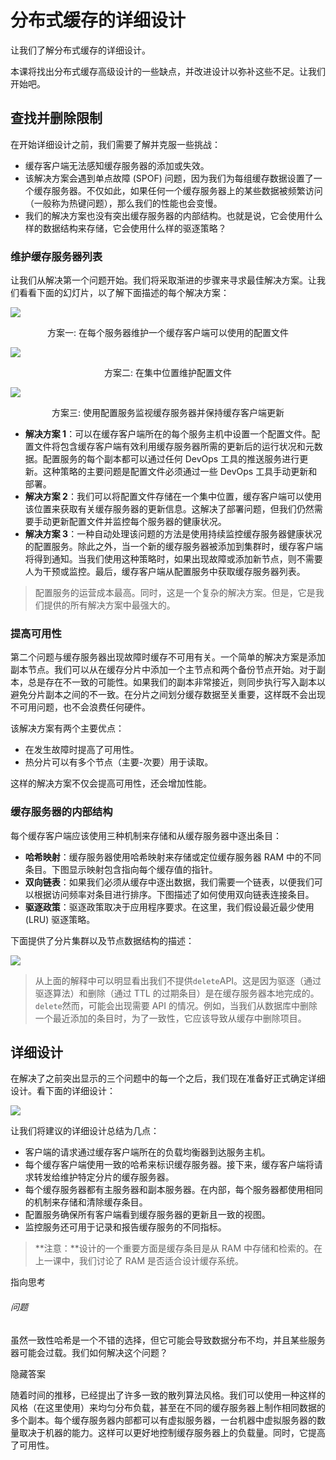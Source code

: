 # 分布式缓存的详细设计

让我们了解分布式缓存的详细设计。

本课将找出分布式缓存高级设计的一些缺点，并改进设计以弥补这些不足。让我们开始吧。

## 查找并删除限制

在开始详细设计之前，我们需要了解并克服一些挑战：

- 缓存客户端无法感知缓存服务器的添加或失效。
- 该解决方案会遇到单点故障 (SPOF) 问题，因为我们为每组缓存数据设置了一个缓存服务器。不仅如此，如果任何一个缓存服务器上的某些数据被频繁访问（一般称为热键问题），那么我们的性能也会变慢。
- 我们的解决方案也没有突出缓存服务器的内部结构。也就是说，它会使用什么样的数据结构来存储，它会使用什么样的驱逐策略？

### 维护缓存服务器列表

让我们从解决第一个问题开始。我们将采取渐进的步骤来寻求最佳解决方案。让我们看看下面的幻灯片，以了解下面描述的每个解决方案：

![](https://gitee.com/gaoxiang15125/pictureBed/raw/master/img/20230217120717.png)

<p align="center"p>方案一: 在每个服务器维护一个缓存客户端可以使用的配置文件</p>

![](https://gitee.com/gaoxiang15125/pictureBed/raw/master/img/20230217121054.png)

<p align="center">
    方案二: 在集中位置维护配置文件
</p>

![](https://gitee.com/gaoxiang15125/pictureBed/raw/master/img/20230217121212.png)

<p align="center">方案三: 使用配置服务监视缓存服务器并保持缓存客户端更新</p>



- **解决方案 1**：可以在缓存客户端所在的每个服务主机中设置一个配置文件。配置文件将包含缓存客户端有效利用缓存服务器所需的更新后的运行状况和元数据。配置服务的每个副本都可以通过任何 DevOps 工具的推送服务进行更新。这种策略的主要问题是配置文件必须通过一些 DevOps 工具手动更新和部署。
- **解决方案 2**：我们可以将配置文件存储在一个集中位置，缓存客户端可以使用该位置来获取有关缓存服务器的更新信息。这解决了部署问题，但我们仍然需要手动更新配置文件并监控每个服务器的健康状况。
- **解决方案 3**：一种自动处理该问题的方法是使用持续监控缓存服务器健康状况的配置服务。除此之外，当一个新的缓存服务器被添加到集群时，缓存客户端将得到通知。当我们使用这种策略时，如果出现故障或添加新节点，则不需要人为干预或监控。最后，缓存客户端从配置服务中获取缓存服务器列表。

> 配置服务的运营成本最高。同时，这是一个复杂的解决方案。但是，它是我们提供的所有解决方案中最强大的。

### 提高可用性

第二个问题与缓存服务器出现故障时缓存不可用有关。一个简单的解决方案是添加副本节点。我们可以从在缓存分片中添加一个主节点和两个备份节点开始。对于副本，总是存在不一致的可能性。如果我们的副本非常接近，则同步执行写入副本以避免分片副本之间的不一致。在分片之间划分缓存数据至关重要，这样既不会出现不可用问题，也不会浪费任何硬件。

该解决方案有两个主要优点：

- 在发生故障时提高了可用性。
- 热分片可以有多个节点（主要-次要）用于读取。

这样的解决方案不仅会提高可用性，还会增加性能。

### 缓存服务器的内部结构

每个缓存客户端应该使用三种机制来存储和从缓存服务器中逐出条目：

- **哈希映射**：缓存服务器使用哈希映射来存储或定位缓存服务器 RAM 中的不同条目。下图显示映射包含指向每个缓存值的指针。
- **双向链表**：如果我们必须从缓存中逐出数据，我们需要一个链表，以便我们可以根据访问频率对条目进行排序。下图描述了如何使用双向链表连接条目。
- **驱逐政策**：驱逐政策取决于应用程序要求。在这里，我们假设最近最少使用 (LRU) 驱逐策略。

下面提供了分片集群以及节点数据结构的描述：

![](https://gitee.com/gaoxiang15125/pictureBed/raw/master/img/20230217121329.png)

> 从上面的解释中可以明显看出我们不提供`delete`API。这是因为驱逐（通过驱逐算法）和删除（通过 TTL 的过期条目）是在缓存服务器本地完成的。`delete`然而，可能会出现需要 API 的情况。例如，当我们从数据库中删除一个最近添加的条目时，为了一致性，它应该导致从缓存中删除项目。

## 详细设计

在解决了之前突出显示的三个问题中的每一个之后，我们现在准备好正式确定详细设计。看下面的详细设计：

![](https://gitee.com/gaoxiang15125/pictureBed/raw/master/img/20230217121401.png)

让我们将建议的详细设计总结为几点：

- 客户端的请求通过缓存客户端所在的负载均衡器到达服务主机。
- 每个缓存客户端使用一致的哈希来标识缓存服务器。接下来，缓存客户端将请求转发给维护特定分片的缓存服务器。
- 每个缓存服务器都有主服务器和副本服务器。在内部，每个服务器都使用相同的机制来存储和清除缓存条目。
- 配置服务确保所有客户端看到缓存服务器的更新且一致的视图。
- 监控服务还可用于记录和报告缓存服务的不同指标。

> **注意：**设计的一个重要方面是缓存条目是从 RAM 中存储和检索的。在上一课中，我们讨论了 RAM 是否适合设计缓存系统。

指向思考

###### 问题

虽然一致性哈希是一个不错的选择，但它可能会导致数据分布不均，并且某些服务器可能会过载。我们如何解决这个问题？

隐藏答案

随着时间的推移，已经提出了许多一致的散列算法风格。我们可以使用一种这样的风格（在这里使用）来均匀分布负载，甚至在不同的缓存服务器上制作相同数据的多个副本。每个缓存服务器内部都可以有虚拟服务器，一台机器中虚拟服务器的数量取决于机器的能力。这样可以更好地控制缓存服务器上的负载量。同时，它提高了可用性。
